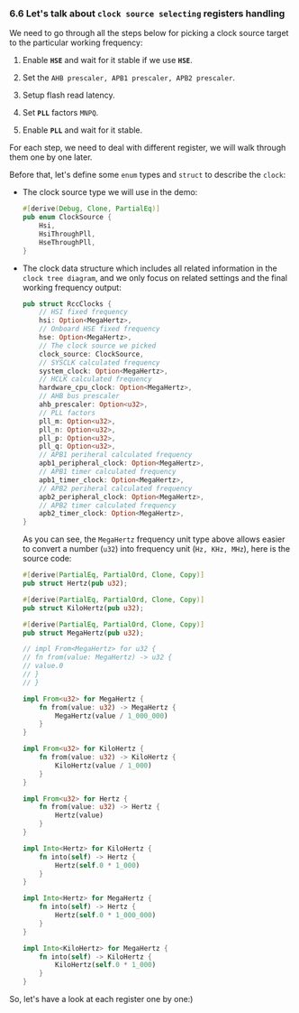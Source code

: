 ### <a name="dive-deep-into-clock-source-selecting">6.6 Let's talk about `clock source selecting` registers handling</a>

We need to go through all the steps below for picking a clock source target to the particular working frequency:


1. Enable **`HSE`** and wait for it stable if we use **`HSE`**.

2. Set the `AHB prescaler, APB1 prescaler, APB2 prescaler`.

3. Setup flash read latency.

4. Set **`PLL`** factors `MNPQ`.

5. Enable **`PLL`** and wait for it stable.

For each step, we need to deal with different register, we will walk through them one by one later.

Before that, let's define some `enum` types and `struct` to describe the `clock`:

- The clock source type we will use in the demo:

    ```rust
    #[derive(Debug, Clone, PartialEq)]
    pub enum ClockSource {
        Hsi,
        HsiThroughPll,
        HseThroughPll,
    }
    ```

- The clock data structure which includes all related information in the `clock tree diagram`, and we only focus on related settings and the final working frequency output:

    ```rust
    pub struct RccClocks {
        // HSI fixed frequency
        hsi: Option<MegaHertz>,
        // Onboard HSE fixed frequency
        hse: Option<MegaHertz>,
        // The clock source we picked
        clock_source: ClockSource,
        // SYSCLK calculated frequency
        system_clock: Option<MegaHertz>,
        // HCLK calculated frequency
        hardware_cpu_clock: Option<MegaHertz>,
        // AHB bus prescaler
        ahb_prescaler: Option<u32>,
        // PLL factors
        pll_m: Option<u32>,
        pll_n: Option<u32>,
        pll_p: Option<u32>,
        pll_q: Option<u32>,
        // APB1 periheral calculated frequency
        apb1_peripheral_clock: Option<MegaHertz>,
        // APB1 timer calculated frequency
        apb1_timer_clock: Option<MegaHertz>,
        // APB2 periheral calculated frequency
        apb2_peripheral_clock: Option<MegaHertz>,
        // APB2 timer calculated frequency
        apb2_timer_clock: Option<MegaHertz>,
    }
    ```

    As you can see, the `MegaHertz` frequency unit type above allows easier to convert a number (`u32`) into frequency unit (`Hz, KHz, MHz`), here is the source code:

    ```rust
    #[derive(PartialEq, PartialOrd, Clone, Copy)]
    pub struct Hertz(pub u32);

    #[derive(PartialEq, PartialOrd, Clone, Copy)]
    pub struct KiloHertz(pub u32);

    #[derive(PartialEq, PartialOrd, Clone, Copy)]
    pub struct MegaHertz(pub u32);

    // impl From<MegaHertz> for u32 {
    // fn from(value: MegaHertz) -> u32 {
    // value.0
    // }
    // }

    impl From<u32> for MegaHertz {
        fn from(value: u32) -> MegaHertz {
            MegaHertz(value / 1_000_000)
        }
    }

    impl From<u32> for KiloHertz {
        fn from(value: u32) -> KiloHertz {
            KiloHertz(value / 1_000)
        }
    }

    impl From<u32> for Hertz {
        fn from(value: u32) -> Hertz {
            Hertz(value)
        }
    }

    impl Into<Hertz> for KiloHertz {
        fn into(self) -> Hertz {
            Hertz(self.0 * 1_000)
        }
    }

    impl Into<Hertz> for MegaHertz {
        fn into(self) -> Hertz {
            Hertz(self.0 * 1_000_000)
        }
    }

    impl Into<KiloHertz> for MegaHertz {
        fn into(self) -> KiloHertz {
            KiloHertz(self.0 * 1_000)
        }
    }
    ```

So, let's have a look at each register one by one:)

